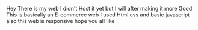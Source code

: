 Hey There is my web I didn't Host it yet but I will after making it more Good 
This is basically an E-commerce web I used Html css and basic javascript also this web is responsive
hope you all like 
